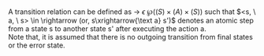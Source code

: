 A transition relation can be defined as $\rightarrow \ \epsilon \ \wp(\mathbb(S) \times \mathbb(A) \times \mathbb(S))$ such that $<s, \ a, \ s> \in \rightarrow (or, s\xrightarrow{\text a} s')$  denotes an atomic step from a state s to another state s' after executing the action a.    
Note that, it is assumed that there is no outgoing transition from final states or the error state.